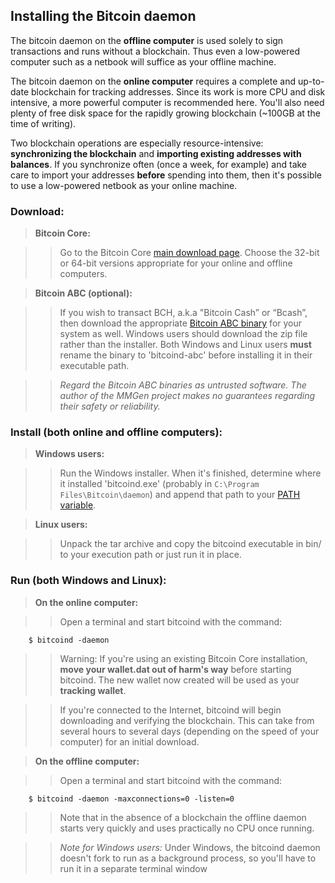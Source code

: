 ## Installing the Bitcoin daemon

The bitcoin daemon on the **offline computer** is used solely to sign
transactions and runs without a blockchain.  Thus even a low-powered computer
such as a netbook will suffice as your offline machine.

The bitcoin daemon on the **online computer** requires a complete and
up-to-date blockchain for tracking addresses.  Since its work is more CPU and
disk intensive, a more powerful computer is recommended here.  You'll also
need plenty of free disk space for the rapidly growing blockchain (~100GB at
the time of writing).

Two blockchain operations are especially resource-intensive: **synchronizing
the blockchain** and **importing existing addresses with balances**.  If you
synchronize often (once a week, for example) and take care to import your
addresses **before** spending into them, then it's possible to use a
low-powered netbook as your online machine.

### Download:

> **Bitcoin Core:**

>> Go to the Bitcoin Core [main download page][01].  Choose the 32-bit or 64-bit
>> versions appropriate for your online and offline computers.

> **Bitcoin ABC (optional):**

>> If you wish to transact BCH, a.k.a "Bitcoin Cash” or “Bcash”, then download
>> the appropriate [Bitcoin ABC binary][abc] for your system as well.  Windows
>> users should download the zip file rather than the installer.  Both Windows
>> and Linux users **must** rename the binary to 'bitcoind-abc' before
>> installing it in their executable path.

>> *Regard the Bitcoin ABC binaries as untrusted software.  The author of the
>> MMGen project makes no guarantees regarding their safety or reliability.*

### Install (both online and offline computers):

> **Windows users:**

>> Run the Windows installer.  When it's finished, determine where it installed
>> 'bitcoind.exe' (probably in `C:\Program Files\Bitcoin\daemon`) and append
>> that path to your [PATH variable][05].

> **Linux users:**

>> Unpack the tar archive and copy the bitcoind executable in bin/ to your
>> execution path or just run it in place.

### Run (both Windows and Linux):

> **On the online computer:**

>> Open a terminal and start bitcoind with the command:

		$ bitcoind -daemon

>> Warning: If you're using an existing Bitcoin Core installation, **move your
>> wallet.dat out of harm's way** before starting bitcoind.  The new wallet now
>> created will be used as your **tracking wallet**.

>> If you're connected to the Internet, bitcoind will begin downloading and
>> verifying the blockchain.  This can take from several hours to several days
>> (depending on the speed of your computer) for an initial download.

> **On the offline computer:**

>> Open a terminal and start bitcoind with the command:

		$ bitcoind -daemon -maxconnections=0 -listen=0

>> Note that in the absence of a blockchain the offline daemon starts very
>> quickly and uses practically no CPU once running.

>> *Note for Windows users:* Under Windows, the bitcoind daemon doesn't fork to
>> run as a background process, so you'll have to run it in a separate terminal
>> window

[01]: https://bitcoin.org/en/download
[bd]: https://bitcoin.org/bin/blockchain/
[05]: Editing-the-user-path-in-Windows
[abc]: https://download.bitcoinabc.org/
